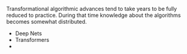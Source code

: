 
Transformational algorithmic advances tend to take years to be fully reduced to practice.  During that time knowledge about the algorithms becomes somewhat distributed.

- Deep Nets
- Transformers
- 